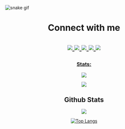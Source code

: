 <!---
mohsen-bw/mohsen-bw is a ✨ special ✨ repository because its `README.md` (this file) appears on your GitHub profile.
You can click the Preview link to take a look at your changes.
--->

![snake gif](https://raw.githubusercontent.com/navaneethkm004/navaneethkm004/navaneethkm004-patch-2/snek.svg)
<div align="center">

<h1 align="center"> Connect with me
<p align="center">
  <a href="https://instagram.com/mosen.bw"><img src="https://img.shields.io/badge/Intagram-FFD700?style=for-the-badge&logo=instagram&logoColor=black"/> 
  <a href="https://wa.me/6289533669257?text=Hay%20Abang%20boleh%20gak%20kujadi%20pacarnya"><img src="https://img.shields.io/badge/WhatsApp-FFD700?style=for-the-badge&logo=whatsapp&logoColor=black" />
  <a href="https://m.facebook.com/photo.php?fbid=2225284347524261&id=1000081536035"><img src="https://img.shields.io/badge/Facebook-%FFD700.svg?&style=for-the-badge&logo=facebook&logoColor=black" />
  <a href="https://t.me/MSN-BW"><img src="https://img.shields.io/badge/Telegram-%FFD700?&style=for-the-badge&logo=telegram&logoColor=black" /> 
  <a href="https://github.com/MOHSEN-BW"><img src="https://img.shields.io/badge/-GitHub-black?style=flat-square&logo=github" /> 

### Stats:
<p align="center"><a href="https://github.com/MOHSEN-BW"><img src="https://github-readme-stats.vercel.app/api?username=DandyHayate&show_icons=true&theme=radical"></a></p>
<p align="center"><a href="https://github.com/MOHSEN-BW"><img src="https://github-readme-stats.vercel.app/api/top-langs/?username=DandyHayate&theme=radical&layout=compact"></a></p> 

## Github Stats  
<div align="center"><img src="https://github-readme-stats.vercel.app/api?username=navaneethkm004&show_icons=true&count_private=true&hide_border=true" align="center" /></div>  
 
<div align="center">
<p><a href="https://github.com/navaneethkm004"><img src="https://github-readme-stats.vercel.app/api/top-langs/?username=navaneethkm004&amp;layout=compact" alt="Top Langs"></a></p></div>  
